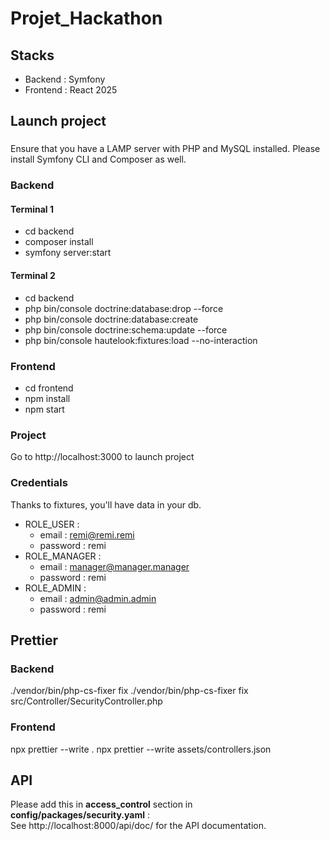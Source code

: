 # Projet_Hackathon
## Stacks
- Backend : Symfony
- Frontend : React
2025

## Launch project
###
Ensure that you have a LAMP server with PHP and MySQL installed. Please install Symfony CLI and Composer as well.
### Backend
#### Terminal 1
- cd backend
- composer install
- symfony server:start
#### Terminal 2
- cd backend
- php bin/console doctrine:database:drop --force
- php bin/console doctrine:database:create
- php bin/console doctrine:schema:update --force
- php bin/console hautelook:fixtures:load --no-interaction
### Frontend
- cd frontend
- npm install
- npm start
### Project
Go to http://localhost:3000 to launch project
### Credentials
Thanks to fixtures, you'll have data in your db.
- ROLE_USER :
  - email : remi@remi.remi
  - password : remi
- ROLE_MANAGER :
  - email : manager@manager.manager
  - password : remi 
- ROLE_ADMIN :
  - email : admin@admin.admin
  - password : remi 
## Prettier
### Backend
./vendor/bin/php-cs-fixer fix
./vendor/bin/php-cs-fixer fix src/Controller/SecurityController.php
### Frontend
npx prettier --write .
npx prettier --write assets/controllers.json

## API
Please add this in **access_control** section in **config/packages/security.yaml** :  
See http://localhost:8000/api/doc/ for the API documentation.
